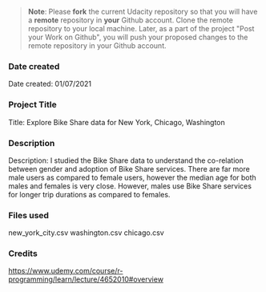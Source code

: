 >**Note**: Please **fork** the current Udacity repository so that you will have a **remote** repository in **your** Github account. Clone the remote repository to your local machine. Later, as a part of the project "Post your Work on Github", you will push your proposed changes to the remote repository in your Github account.

### Date created
Date created: 01/07/2021

### Project Title
Title: Explore Bike Share data for New York, Chicago, Washington

### Description
Description: I studied the Bike Share data to understand the co-relation between gender and adoption of Bike Share services. There are far more male users as compared to female users, however the median age for both males and females is very close. However, males use Bike Share services for longer trip durations as compared to females.

### Files used
new_york_city.csv
washington.csv
chicago.csv

### Credits
https://www.udemy.com/course/r-programming/learn/lecture/4652010#overview
